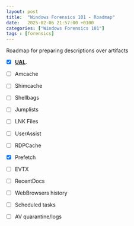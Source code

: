 ```yaml
---
layout: post
title:  "Windows Forensics 101 - Roadmap"
date:   2025-02-06 21:57:00 +0100
categories: ["Windows Forensics 101"]
tags : [forensics]
---
```


Roadmap for preparing descriptions over artifacts 

- [x] [**UAL**][ual].
- [ ] Amcache
- [ ] Shimcache
- [ ] Shellbags 
- [ ] Jumplists
- [ ] LNK Files
- [ ] UserAssist
- [ ] RDPCache 
- [x] Prefetch
- [ ] EVTX
- [ ] RecentDocs
- [ ] WebBrowsers history 
- [ ] Scheduled tasks
- [ ] AV quarantine/logs 


[ual]: <https://havnaroth.github.io/posts/forensics-ual>

